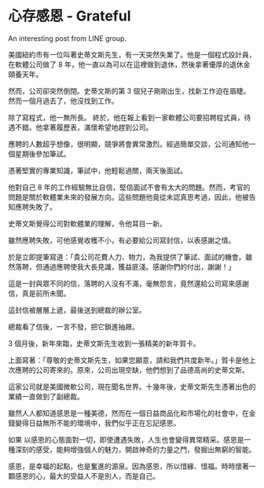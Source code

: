 # 心存感恩 - Grateful

An interesting post from LINE group.

美國紐約市有一位叫著史蒂文斯先生，有一天突然失業了。他是一個程式設計員，在軟體公司做了 8 年，他一直以為可以在這裡做到退休，然後拿著優厚的退休金頤養天年。

然而，公司卻突然倒閉。史蒂文斯的第 3 個兒子剛剛出生，找新工作迫在眉睫。然而一個月過去了，他沒找到工作。

除了寫程式，他一無所長。
終於，他在報上看到一家軟體公司要招聘程式員，待遇不錯。他拿著履歷表，滿懷希望地趕到公司。

應聘的人數超乎想像，很明顯，競爭將會異常激烈。經過簡單交談，公司通知他一個星期後參加筆試。

憑著堅實的專業知識，筆試中，他輕鬆過關，兩天後面試。

他對自己 8 年的工作經驗無比自信，堅信面試不會有太大的問題。然而，考官的問題是關於軟體業未來的發展方向。這些問題他竟從未認真思考過，因此，他被告知應聘失敗了。

史蒂文斯覺得公司對軟體業的理解，令他耳目一新。

雖然應聘失敗，可他感覺收穫不小，有必要給公司寫封信，以表感謝之情。

於是立即提筆寫道：「貴公司花費人力、物力，為我提供了筆試、面試的機會。雖然落聘，但通過應聘使我大長見識，獲益匪淺。感謝你們的付出，謝謝！」

這是一封與眾不同的信，落聘的人沒有不滿，毫無怨言，竟然還給公司寫來感謝信，真是前所未聞。

這封信被層層上遞，最後送到總裁的辦公室。

總裁看了信後，一言不發，把它鎖進抽屜。

3 個月後，新年來臨，史蒂文斯先生收到一張精美的新年賀卡。

上面寫著：「尊敬的史蒂文斯先生，如果您願意，請和我們共度新年。」賀卡是他上次應聘的公司寄來的。原來，公司出現空缺，他們想到了品德高尚的史蒂文斯。

這家公司就是美國微軟公司，現在聞名世界。十幾年後，史蒂文斯先生憑著出色的業績一直做到了副總裁。

雖然人人都知道感恩是一種美德，然而在一個日益商品化和市場化的社會中，在金錢變得日益無所不能的環境中，我們似乎正在忘記感恩。

如果 以感恩的心態面對一切，即使遭遇失敗，人生也會變得異常精采。感恩是一種深刻的感受，能夠增強個人的魅力，開啟神奇的力量之門，發掘出無窮的智能。

感恩，是幸福的起點，也是奮進的源泉。因為感恩，所以惜緣、惜福。時時懷著一顆感恩的心，最大的受益人不是別人，而是自己。


